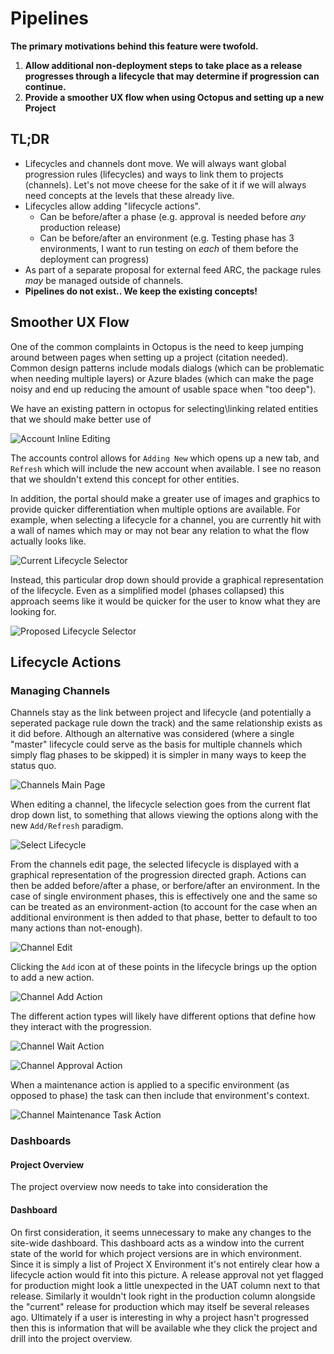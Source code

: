 # Pipelines

**The primary motivations behind this feature were twofold.**
1. **Allow additional non-deployment steps to take place as a release progresses through a lifecycle that may determine if progression can continue.**
2. **Provide a smoother UX flow when using Octopus and setting up a new Project**

## TL;DR

- Lifecycles and channels dont move. We will always want global progression rules (lifecycles) and ways to link them to projects (channels). Let's not move cheese for the sake of it if we will always need concepts at the levels that these already live.
- Lifecycles allow adding "lifecycle actions".
    -  Can be before/after a phase (e.g. approval is needed before _any_ production release)
    -  Can be before/after an environment (e.g. Testing phase has 3 environments, I want to run testing on _each_ of them before the deployment can progress)
- As part of a separate proposal for external feed ARC, the package rules _may_ be managed outside of channels.
-  **Pipelines do not exist.. We keep the existing concepts!**

## Smoother UX Flow
One of the common complaints in Octopus is the need to keep jumping around between pages when setting up a project (citation needed). Common design patterns include modals dialogs (which can be problematic when needing multiple layers) or Azure blades (which can make the page noisy and end up reducing the amount of usable space when "too deep").

We have an existing pattern in octopus for selecting\linking related entities that we should make better use of

![Account Inline Editing](account_inline_edit.png)

The accounts control allows for `Adding New` which opens up a new tab, and `Refresh` which will include the new account when available. I see no reason that we shouldn't extend this concept for other entities.

In addition, the portal should make a greater use of images and graphics to provide quicker differentiation when multiple options are available. For example, when selecting a lifecycle for a channel, you are currently hit with a wall of names which may or may not bear any relation to what the flow actually looks like.

![Current Lifecycle Selector](lifecycle_selector_current.png)

Instead, this particular drop down should provide a graphical representation of the lifecycle. Even as a simplified model (phases collapsed) this approach seems like it would be quicker for the user to know what they are looking for.

![Proposed Lifecycle Selector](lifecycle_selector_proposed.png)

## Lifecycle Actions

### Managing Channels
Channels stay as the link between project and lifecycle (and potentially a seperated package rule down the track) and the same relationship exists as it did before. Although an alternative was considered (where a single "master" lifecycle could serve as the basis for multiple channels which simply flag phases to be skipped) it is simpler in many ways to keep the status quo.

![Channels Main Page](channels_main.png)

When editing a channel, the lifecycle selection goes from the current flat drop down list, to something that allows viewing the options along with the new `Add/Refresh` paradigm.

![Select Lifecycle](channel_select_lifecycle.png)

From the channels edit page, the selected lifecycle is displayed with a graphical representation of the progression directed graph. Actions can then be added before/after a phase, or berfore/after an environment. In the case of single environment phases, this is effectively one and the same so can be treated as an environment-action (to account for the case when an additional environment is then added to that phase, better to default to too many actions than not-enough).

![Channel Edit](channel_edit.png)

Clicking the `Add` icon at of these points in the lifecycle brings up the option to add a new action. 

![Channel Add Action](channel_action_add.png)

The different action types will likely have different options that define how they interact with the progression.

![Channel Wait Action](channel_action_wait.png)

![Channel Approval Action](channel_action_approval.png)

When a maintenance action is applied to a specific environment (as opposed to phase) the task can then include that environment's context.

![Channel Maintenance Task Action](channel_action_maintenance.png)


### Dashboards
#### Project Overview
The project overview now needs to take into consideration the 

#### Dashboard
On first consideration, it seems unnecessary to make any changes to the site-wide dashboard. This dashboard acts as a window into the current state of the world for which project versions are in which environment. Since it is simply a list of Project X Environment it's not entirely clear how a lifecycle action would fit into this picture.
A release approval not yet flagged for production might look a little unexpected in the UAT column next to that release. Similarly it wouldn't look right in the production column alongside the "current" release for production which may itself be several releases ago. Ultimately if a user is interesting in why a project hasn't progressed then this is information that will be available whe they click the project and drill into the project overview.